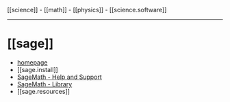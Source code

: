 
[[science]] - [[math]] - [[physics]] - [[science.software]]

---

# [[sage]]

- [homepage](https://www.sagemath.org/) 
- [[sage.install]]
- [SageMath - Help and Support](https://www.sagemath.org/help.html)
- [SageMath - Library](https://www.sagemath.org/library.html)
- [[sage.resources]]






